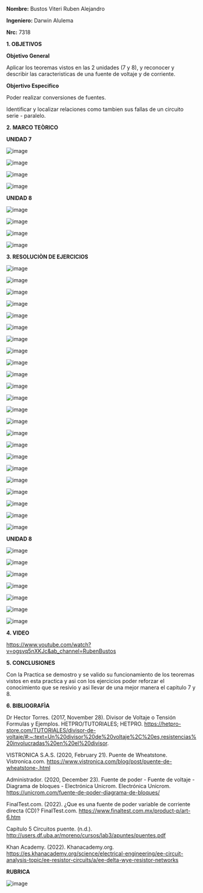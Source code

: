 **Nombre:** Bustos Viteri Ruben Alejandro

**Ingeniero:** Darwin Alulema

**Nrc:** 7318

**1. OBJETIVOS**

**Objetivo General**

Aplicar los teoremas vistos en las 2 unidades (7 y 8), y reconocer y describir las caracteristicas de una fuente de voltaje y de corriente.

**Objertivo Especifico**

Poder realizar conversiones de fuentes.

Identificar y localizar relaciones como tambien sus fallas de un circuito serie - paralelo.

**2. MARCO TEÒRICO**

**UNIDAD 7**

![image](https://user-images.githubusercontent.com/105680588/176809535-a8fdaf45-6614-412e-81d7-c98f78d0d4ff.png)

![image](https://user-images.githubusercontent.com/105680588/176809578-4ac16d6f-5aee-41b3-b17b-af0e9cacb4d9.png)

![image](https://user-images.githubusercontent.com/105680588/176809622-dcd66aa7-d85c-42aa-a88a-34e15aa2e02b.png)

![image](https://user-images.githubusercontent.com/105680588/176809651-073ed8f0-a676-4d72-9ebf-a1e1bfe83863.png)

**UNIDAD 8**

![image](https://user-images.githubusercontent.com/105680588/176809711-46d64385-af79-4135-bf24-8827aa077720.png)

![image](https://user-images.githubusercontent.com/105680588/176809741-20fec2a4-51d2-473b-8c6e-f2e3c26a2534.png)

![image](https://user-images.githubusercontent.com/105680588/176809779-6301e964-2c81-45d1-8fc7-a36e9ac8c7d7.png)

![image](https://user-images.githubusercontent.com/105680588/176809814-f5557fe7-0217-4832-a916-77338e58a8c8.png)

**3. RESOLUCIÒN DE EJERCICIOS** 

![image](https://user-images.githubusercontent.com/105680588/176810258-a0a4b73b-b9d1-4e31-b44f-d9029a4caeb3.png)


![image](https://user-images.githubusercontent.com/105680588/176810290-79093b2b-cf5b-46e4-a690-686359408ab9.png)


![image](https://user-images.githubusercontent.com/105680588/176810332-359edaa2-e1e0-41dc-b955-a3658b65bb1b.png)


![image](https://user-images.githubusercontent.com/105680588/176810364-75857647-2c38-4b3e-80e9-774c221ae117.png)


![image](https://user-images.githubusercontent.com/105680588/176810395-3a856a80-db39-4d26-90f8-53861fae35b6.png)


![image](https://user-images.githubusercontent.com/105680588/176810432-8985e66e-e77e-48ac-8e28-015df4826558.png)


![image](https://user-images.githubusercontent.com/105680588/176810469-3622ace2-4cdb-4b81-8518-8f498a282392.png)


![image](https://user-images.githubusercontent.com/105680588/176810502-fe12616c-e232-4927-a1fe-162d00896b6d.png)


![image](https://user-images.githubusercontent.com/105680588/176810543-d34d46ab-e9c8-46e4-81b9-4dd5c00a58da.png)


![image](https://user-images.githubusercontent.com/105680588/176810561-caa0cebb-9c61-4cf3-90df-83aad34e1d91.png)


![image](https://user-images.githubusercontent.com/105680588/176810600-50e71859-29aa-4515-a5e0-834eceaa33d8.png)


![image](https://user-images.githubusercontent.com/105680588/176810638-c2b08211-1bf0-4975-bbd4-f2a837c888ca.png)


![image](https://user-images.githubusercontent.com/105680588/176810662-f379c66a-d482-4517-8f6b-2705abb1f7f1.png)


![image](https://user-images.githubusercontent.com/105680588/176810684-063116f2-f4b9-4658-8a4e-aad4b280f309.png)


![image](https://user-images.githubusercontent.com/105680588/176810713-92e71aab-f418-4943-8df4-7f36dd26da90.png)


![image](https://user-images.githubusercontent.com/105680588/176810730-f498d9e0-e91c-4ba4-bc58-25f394e512ad.png)


![image](https://user-images.githubusercontent.com/105680588/176810746-c925f4d8-6093-4e68-bd51-2ee10f43a556.png)


![image](https://user-images.githubusercontent.com/105680588/176810767-d3b71b98-a4df-4285-8a22-3d37bc0c3c13.png)


![image](https://user-images.githubusercontent.com/105680588/176810803-44731f5b-cbcb-467d-8b6d-ed5cef495580.png)


![image](https://user-images.githubusercontent.com/105680588/176810846-a03b00a9-b046-41b7-a839-18f0f7ceea8c.png)


![image](https://user-images.githubusercontent.com/105680588/176810913-3de855e3-eb26-44fa-b418-c19015567fc1.png)


![image](https://user-images.githubusercontent.com/105680588/176810939-3f74463a-6d7e-44f3-82ca-a826391b8c3d.png)


![image](https://user-images.githubusercontent.com/105680588/176810971-e44c9223-0390-43ce-9ea3-c0d6fe8e7e6b.png)


**UNIDAD 8**

![image](https://user-images.githubusercontent.com/105680588/176827075-17df4e76-8488-4df4-85d1-dc724439c493.png)

![image](https://user-images.githubusercontent.com/105680588/176827091-d94336c2-239f-42fe-a786-c7f1f77360da.png)

![image](https://user-images.githubusercontent.com/105680588/176827113-93e471f9-0bdb-4e37-a223-a142ff8a12ee.png)

![image](https://user-images.githubusercontent.com/105680588/176827134-e2eeb2ac-ddc6-434f-9f8d-437802d4fc57.png)

![image](https://user-images.githubusercontent.com/105680588/176827152-7580d838-27ea-4c1c-b4db-c7285b3da876.png)

![image](https://user-images.githubusercontent.com/105680588/176829929-ee087e59-62f7-4c45-acf6-2b8803950c9e.png)

![image](https://user-images.githubusercontent.com/105680588/176829969-9f22fd58-ab73-40f9-a570-f8856c88853c.png)

**4. VIDEO**

https://www.youtube.com/watch?v=ogsvq5nXKJc&ab_channel=RubenBustos

**5. CONCLUSIONES**

Con la Practica se demostro y se valido su funcionamiento de los teoremas vistos en esta practica y asi con los ejercicios poder reforzar el conocimiento que se resivio y asi llevar de una mejor manera el capitulo 7 y 8. 

**6. BIBLIOGRAFÌA**

Dr Hector Torres. (2017, November 28). Divisor de Voltaje o Tensión Formulas y Ejemplos. HETPRO/TUTORIALES; HETPRO. https://hetpro-store.com/TUTORIALES/divisor-de-voltaje/#:~:text=Un%20divisor%20de%20voltaje%2C%20es,resistencias%20involucradas%20en%20el%20divisor.

VISTRONICA S.A.S. (2020, February 21). Puente de Wheatstone. Vistronica.com. https://www.vistronica.com/blog/post/puente-de-wheatstone-.html

Administrador. (2020, December 23). Fuente de poder - Fuente de voltaje - Diagrama de bloques - Electrónica Unicrom. Electrónica Unicrom. https://unicrom.com/fuente-de-poder-diagrama-de-bloques/

FinalTest.com. (2022). ¿Que es una fuente de poder variable de corriente directa (CD)? FinalTest.com. https://www.finaltest.com.mx/product-p/art-6.htm

Capítulo 5 Circuitos puente. (n.d.). http://users.df.uba.ar/moreno/cursos/lab3/apuntes/puentes.pdf

Khan Academy. (2022). Khanacademy.org. https://es.khanacademy.org/science/electrical-engineering/ee-circuit-analysis-topic/ee-resistor-circuits/a/ee-delta-wye-resistor-networks

**RUBRICA**

![image](https://user-images.githubusercontent.com/105680588/176810065-73264a66-f964-49c7-a903-923d383746fa.png)


